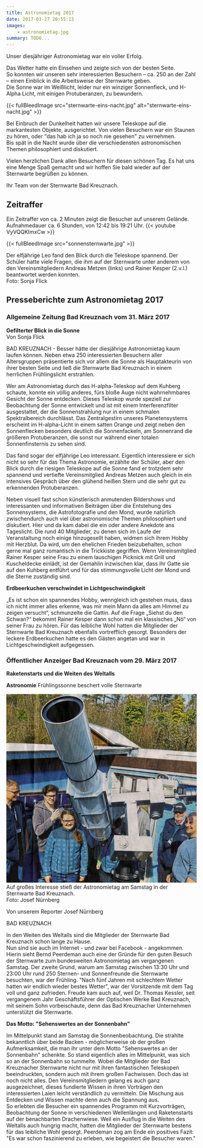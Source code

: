 ```yaml
---
title: Astronomietag 2017
date: 2017-03-27 20:55:13
images: 
    - astronomietag.jpg
summary: TODO...
---
```

Unser diesjähriger Astronomietag war ein voller Erfolg.


Das Wetter hatte ein Einsehen und zeigte sich von der besten Seite.  
So konnten wir unseren sehr interessierten Besuchern – ca. 250 an der Zahl – einen Einblick in die Arbeitsweise der Sternwarte geben.   
Die Sonne war im Weißlicht, leider nur ein winziger Sonnenfleck, und H-Alpha Licht, mit einigen Protuberanzen, zu bewundern.  

{{< fullBleedImage src="sternwarte-eins-nacht.jpg" alt="sternwarte-eins-nacht.jpg" >}}

Bei Einbruch der Dunkelheit hatten wir unsere Teleskope auf die markantesten Objekte, ausgerichtet. Von vielen Besuchern war ein Staunen zu hören, oder "das hab ich ja so noch nie gesehen" zu vernehmen.  
Bis spät in die Nacht wurde über die verschiedensten astronomischen Themen philosophiert und diskutiert.

Vielen herzlichen Dank allen Besuchern für diesen schönen Tag. Es hat uns eine Menge Spaß gemacht und wir hoffen Sie bald wieder auf der Sternwarte begrüßen zu können.

Ihr Team von der Sternwarte Bad Kreuznach.

## Zeitraffer

Ein Zeitraffer von ca. 2 Minuten zeigt die Besucher auf unserem Gelände.  
Aufnahmedauer ca. 6 Stunden, von 12:42 bis 19:21 Uhr.
{{< youtube VyVQQKImxCw >}}


{{< fullBleedImage src="sonnensternwarte.jpg" >}}

Der elfjährige Leo fand den Blick durch die Teleskope spannend. Der Schüler hatte viele Fragen, die ihm auf der Sternwarte unter anderem von den Vereinsmitgliedern Andreas Metzen (links) und Rainer Kesper (2.v.l.) beantwortet werden konnten.  
Foto: Sonja Flick

## Presseberichte zum Astronomietag 2017 

### Allgemeine Zeitung Bad Kreuznach vom 31. März 2017

**Gefilterter Blick in die Sonne**  
Von Sonja Flick 

BAD KREUZNACH - Besser hätte der diesjährige Astronomietag kaum laufen können. Neben etwa 250 interessierten Besuchern aller Altersgruppen präsentierte sich vor allem die Sonne als Hauptakteurin von ihrer besten Seite und ließ die Sternwarte Bad Kreuznach in einem herrlichen Frühlingslicht erstrahlen. 

Wer am Astronomietag durch das H-alpha-Teleskop auf dem Kuhberg schaute, konnte ein völlig anderes, fürs bloße Auge nicht wahrnehmbares Gesicht der Sonne entdecken. Dieses Teleskop wurde speziell zur Beobachtung der Sonne entwickelt und ist mit einem Interferenzfilter ausgestattet, der die Sonnenstrahlung nur in einem schmalen Spektralbereich durchlässt. Das Zentralgestirn unseres Planetensystems erscheint im H-alpha-Licht in einem satten Orange und zeigt neben den Sonnenflecken besonders deutlich die Sonnenfackeln, am Sonnenrand die größeren Protuberanzen, die sonst nur während einer totalen Sonnenfinsternis zu sehen sind. 

Das fand sogar der elfjährige Leo interessant. Eigentlich interessiere er sich nicht so sehr für das Thema Astronomie, erzählte der Schüler, aber den Blick durch die riesigen Teleskope auf die Sonne fand er trotzdem sehr spannend und vertiefte Vereinsmitglied Andreas Metzen auch gleich in ein intensives Gespräch über den glühend heißen Stern und die sehr gut zu erkennenden Protuberanzen. 

Neben visuell fast schon künstlerisch anmutenden Bildershows und interessanten und informativen Beiträgen über die Entstehung des Sonnensystems, die Astrofotografie und den Mond, wurde natürlich zwischendurch auch viel über astronomische Themen philosophiert und diskutiert. Hier und da kam dabei die ein oder andere Anekdote ans Tageslicht. Die rund 40 Mitglieder, zu denen sich im Laufe der Veranstaltung noch einige hinzugesellt haben, widmen sich ihrem Hobby mit Herzblut. Da wird, um den ehelichen Frieden beizubehalten, schon gerne mal ganz romantisch in die Trickkiste gegriffen. Wenn Vereinsmitglied Rainer Kesper seine Frau zu einem lauschigen Picknick mit Grill und Kuscheldecke einlädt, ist der Gemahlin inzwischen klar, dass ihr Gatte sie auf den Kuhberg entführt und für das stimmungsvolle Licht der Mond und die Sterne zuständig sind. 

**Erdbeerkuchen verschwindet in Lichtgeschwindigkeit**

„Es ist schon ein spannendes Hobby, wenngleich ich gestehen muss, dass ich nicht immer alles erkenne, was mir mein Mann da alles am Himmel zu zeigen versucht“, schmunzelte die Gattin. Auf die Frage „Siehst du den Schwan?“ bekommt Rainer Kesper dann schon mal ein klassisches „Nö“ von seiner Frau zu hören. Für das leibliche Wohl hatten die Mitglieder der Sternwarte Bad Kreuznach ebenfalls vortrefflich gesorgt. Besonders der leckere Erdbeerkuchen hatte es den Gästen angetan und war in Lichtgeschwindigkeit aufgegessen. 

### Öffentlicher Anzeiger Bad Kreuznach vom 29. März 2017 

**Raketenstarts und die Weiten des Weltalls**

**Astronomie** Frühlingssonne beschert volle Sternwarte

![](sternwarte-eins.jpg)
Auf großes Interesse stieß der Astronomietag am Samstag in der Sternwarte Bad Kreuznach.  
Foto: Josef Nürnberg

Von unserem Reporter Josef Nürnberg

BAD KREUZNACH

In den Weiten des Weltalls sind die Mitglieder der Sternwarte Bad Kreuznach schon lange zu Hause.  
Nun sind sie auch im Internet - und zwar bei Facebook - angekommen. Hierin sieht Bernd Peerdeman auch eine der Gründe für den guten Besuch der Sternwarte zum bundesweiten Astronomietag am vergangenen Samstag. Der zweite Grund, warum am Samstag zwischen 13:30 Uhr und 23:00 Uhr rund 250 Sternen- und Sonnenfreunde die Sternwarte besuchten, war der Frühling. "Nach fünf Jahren mit schlechtem Wetter hatten wir endlich wieder bestes Wetter", war der Vorsitzende mit dem Tag voll und ganz zufrieden. Freude kam auch auf, weil Dr. Thomas Kessler, seit vergangenem Jahr Geschäftsführer der Optischen Werke Bad Kreuznach, mit seinem Sohn vorbeischaute, denn das Bad Kreuznacher Unternehmen unterstützt die Sternwarte.

**Das Motto: "Sehenswertes an der Sonnenbahn"**
 

Im Mittelpunkt stand am Samstag die Sonnenbeobachtung. Die strahlte bekanntlich über beide Backen - möglicherweise ob der großen Aufmerksamkeit, die man ihr unter dem Motto "Sehenswertes an der Sonnenbahn" schenkte. So stand eigentlich alles im Mittelpunkt, was sich so an der Sonnenbahn so tummelte. Wobei die Mitglieder der Bad Kreuznacher Sternwarte nicht nur mit ihren fantastischen Teleskopen beeindruckten, sondern auch mit ihrem großen Fachwissen. Doch das ist noch nicht alles. Den Vereinsmitgliedern gelang es auch ganz ausgezeichnet, dieses fundierte Wissen in ihren Vorträgen den interessierten Laien leicht verständlich zu vermitteln. Die Mischung aus Entdecken und Wissen machte denn auch die Spannung aus.  
So erlebten die Besucher ein spannendes Programm mit Kurzvorträgen, Beobachtung der Sonne in verschiedenen Wellenlängen und Raketenstarts auf der benachbarten Drachenwiese. Weil ein Ausflug in die Weiten des Weltalls auch hungrig macht, hatten die Mitglieder der Sternwarte bestens für das leibliche Wohl gesorgt. Peerdeman zog am Ende ein positives Fazit: "Es war schon faszinierend zu erleben, wie begeistert die Besucher waren."